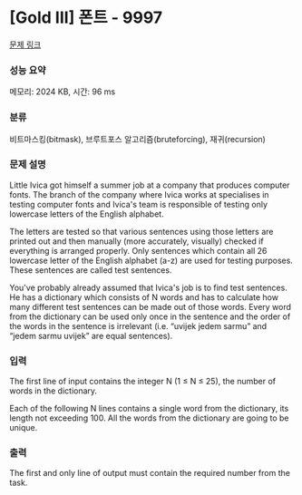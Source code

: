 # [Gold III] 폰트 - 9997 

[문제 링크](https://www.acmicpc.net/problem/9997) 

### 성능 요약

메모리: 2024 KB, 시간: 96 ms

### 분류

비트마스킹(bitmask), 브루트포스 알고리즘(bruteforcing), 재귀(recursion)

### 문제 설명

<p>Little Ivica got himself a summer job at a company that produces computer fonts. The branch of the company where Ivica works at specialises in testing computer fonts and Ivica's team is responsible of testing only lowercase letters of the English alphabet. </p>

<p>The letters are tested so that various sentences using those letters are printed out and then manually (more accurately, visually) checked if everything is arranged properly. Only sentences which contain all 26 lowercase letter of the English alphabet (a-z) are used for testing purposes. These sentences are called test sentences. </p>

<p>You've probably already assumed that Ivica's job is to find test sentences. He has a dictionary which consists of N words and has to calculate how many different test sentences can be made out of those words. Every word from the dictionary can be used only once in the sentence and the order of the words in the sentence is irrelevant (i.e. “uvijek jedem sarmu” and “jedem sarmu uvijek” are equal sentences). </p>

### 입력 

 <p>The first line of input contains the integer N (1 ≤ N ≤ 25), the number of words in the dictionary. </p>

<p>Each of the following N lines contains a single word from the dictionary, its length not exceeding 100. All the words from the dictionary are going to be unique. </p>

### 출력 

 <p>The first and only line of output must contain the required number from the task. </p>

<p> </p>

